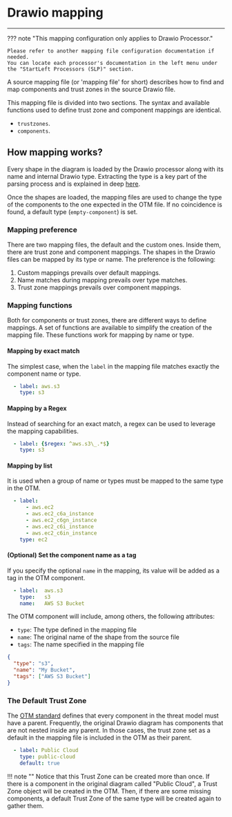 # Drawio mapping


---

??? note "This mapping configuration only applies to Drawio Processor."

    Please refer to another mapping file configuration documentation if needed. 
    You can locate each processor's documentation in the left menu under the "StartLeft Processors (SLP)" section. 

A source mapping file (or 'mapping file' for short) describes how to find and map components and
trust zones in the source Drawio file.

This mapping file is divided into two sections. The syntax and available functions used to define trust zone and 
component mappings are identical.

* `trustzones`.
* `components`.

## How mapping works?
Every shape in the diagram is loaded by the Drawio processor along with its name and internal Drawio type. Extracting 
the type is a key part of the parsing process and is explained in deep [here](Drawio-Calculating-Shape-Type.md).

Once the shapes are loaded, the mapping files are used to change the type of the components to the one expected in the 
OTM file. If no coincidence is found, a default type (`empty-component`) is set.

### Mapping preference
There are two mapping files, the default and the custom ones. Inside them, there are trust zone and component mappings.
The shapes in the Drawio files can be mapped by its type or name. The preference is the following:

1. Custom mappings prevails over default mappings.
2. Name matches during mapping prevails over type matches.
3. Trust zone mappings prevails over component mappings.
    
### Mapping functions
Both for components or trust zones, there are different ways to define mappings. A set of functions are available to 
simplify the creation of the mapping file. These functions work for mapping by name or type.

#### Mapping by exact match
The simplest case, when the `label` in the mapping file matches exactly the component name or type.

```yaml
  - label: aws.s3
    type: s3
```

#### Mapping by a Regex
Instead of searching for an exact match, a regex can be used to leverage the mapping capabilities.

```yaml
  - label: {$regex: ^aws.s3\_.*$}
    type: s3
```

#### Mapping by list
It is used when a group of name or types must be mapped to the same type in the OTM.

```yaml
  - label:
      - aws.ec2
      - aws.ec2_c6a_instance
      - aws.ec2_c6gn_instance
      - aws.ec2_c6i_instance
      - aws.ec2_c6in_instance
    type: ec2
```

#### (Optional) Set the component name as a tag
If you specify the optional `name` in the mapping, its value will be added as a tag in the OTM component.

```yaml
  - label:  aws.s3
    type:   s3
    name:   AWS S3 Bucket
```

The OTM component will include, among others, the following attributes:

- `type`: The type defined in the mapping file
- `name`: The original name of the shape from the source file
- `tags`: The name specified in the mapping file

```json
{
  "type": "s3",
  "name": "My Bucket",  
  "tags": ["AWS S3 Bucket"]
}
```


### The Default Trust Zone
The [OTM standard](../../../Open-Threat-Model-(OTM).md) defines that every component in the
threat model must have a parent. Frequently, the original Drawio diagram has components that are not nested inside any
parent. In those cases, the trust zone set as a default in the mapping file is included in the OTM as their parent.

```yaml
  - label: Public Cloud
    type: public-cloud
    default: true
```

!!! note ""
    Notice that this Trust Zone can be created more than once. If there is a component in the original diagram called
    "Public Cloud", a Trust Zone object will be created in the OTM. Then, if there are some missing components, a
    default Trust Zone of the same type will be created again to gather them.